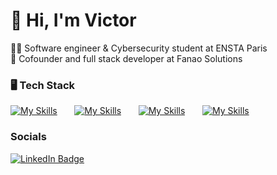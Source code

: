 # 🦕 Hi, I'm Victor 

🧑‍🎓 Software engineer & Cybersecurity student at ENSTA Paris <br/>
👔 Cofounder and full stack developer at Fanao Solutions <br/>


### 🖥️ Tech Stack

[![My Skills](https://skillicons.dev/icons?i=js,ts)](https://skillicons.dev) &nbsp;&nbsp;&nbsp;&nbsp;&nbsp; [![My Skills](https://skillicons.dev/icons?i=react,nodejs)](https://skillicons.dev) &nbsp;&nbsp;&nbsp;&nbsp;&nbsp; [![My Skills](https://skillicons.dev/icons?i=html,css,tailwind)](https://skillicons.dev) &nbsp;&nbsp;&nbsp;&nbsp;&nbsp; [![My Skills](https://skillicons.dev/icons?i=c,cpp)](https://skillicons.dev) 
<br/>


### Socials

<div id="badges">
  <a href="https://www.linkedin.com/in/victor-vaissie/">
    <img src="https://img.shields.io/badge/LinkedIn-blue?style=for-the-badge&logo=linkedin&logoColor=white" alt="LinkedIn Badge"/>
  </a>
</div>
